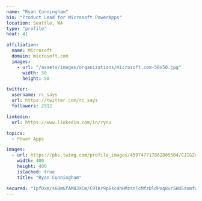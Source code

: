 ```yaml
---
name: "Ryan Cunningham"
bio: "Product Lead for Microsoft PowerApps"
location: Seattle, WA
type: "profile"
heat: 41

affiliation:
  name: Microsoft
  domain: microsoft.com
  images:
    - url: "/assets/images/organizations/microsoft.com-50x50.jpg"
      width: 50
      height: 50

twitter:
  username: rc_says
  url: https://twitter.com/rc_says
  followers: 2912

linkedin:
  url: https://www.linkedin.com/in/rycu

topics:
  - Power Apps

images:
  - url: https://pbs.twimg.com/profile_images/459747717862805504/CJIGZejd_400x400.png
    width: 400
    height: 400
    isCached: true
    title: "Ryan Cunningham"

secured: "IpfOxm/s6QmGfAMBJXCm/C9lKr9p6sc4hHMzsnTcMfzDldPoq8vr5HO5zomfWKdsu96lGFpjB6GfBfaa4I8jI3a5ClfbAEoFa5Nx949MUP8pM/o4XmYjkbc/T9zwgUzEDFcdrmw7mspcVTVJQ/CQVb78V0eA4zOu5gk14e8aZserkgyEo8R0FCylGKoRWQbxCuoSr1cz78P7mf+OvX7lIJZRd2qHz7XS590JteunYM1MgZaotWYpYo/EUuR8WbSsrr1sIwFYapx0zt/lrNbC7tN6wFq8p//5SkPp2k/FxWb8eq8nOYqHIFYxUeb916XHQrt3I8YQBZ/vKUnPHICY9UOlrv3jtevq3mfmOtZ1vcr6wjfeNXWbCdOl7JizsQXYT0JEwGv+2ZNA4LaM/w9Ie5SDzp67fn7uDy6dGwlzJ28=;+ZvyGn+KkSdUU+eegPgpyg=="
---
```


